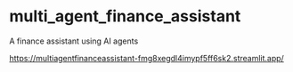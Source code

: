 # multi_agent_finance_assistant
A finance assistant using AI agents

https://multiagentfinanceassistant-fmg8xegdl4imypf5ff6sk2.streamlit.app/
